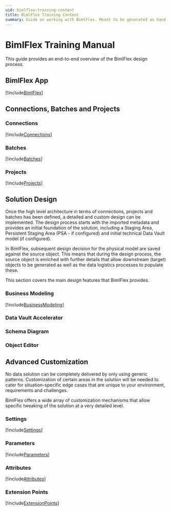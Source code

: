 ```yaml
---
uid: bimlflex-training-content
title: BimlFlex Training Content
summary: Guide on working with BimlFlex. Meant to be generated as hand-out.
---
```

# BimlFlex Training Manual

This guide provides an end-to-end overview of the BimlFlex design process.

## BimlFlex App

[!include[BimlFlex](../metadata-editors/_incl-header-bimlflex-app.md)]

## Connections, Batches and Projects

### Connections

[!include[Connections](../metadata-editors/_incl-header-connection.md)]

### Batches

[!include[Batches](../metadata-editors/_incl-header-batch.md)]

### Projects

[!include[Projects](../metadata-editors/_incl-header-project.md)]

## Solution Design

Once the high level architecture in terms of connections, projects and batches has been defined, a detailed and custom design can be implemented. The design process starts with the imported metadata and provides an initial foundation of the solution, including a Staging Area, Persistent Staging Area (PSA - if configured) and initial technical Data Vault model (if configured).

In BimlFlex, subsequent design decision for the physical model are saved against the source object. This means that during the design process, the source object is enriched with further details that allow downstream (target) objects to be generated as well as the data logistics processes to populate these.

This section covers the main design features that BimlFlex provides.

### Business Modeling

[!include[BusinessModeling](../metadata-editors/_incl-header-business-modeling.md)]

### Data Vault Accelerator

### Schema Diagram

### Object Editor

## Advanced Customization

No data solution can be completely delivered by only using generic patterns. Customization of certain areas in the solution will be needed to cater for situation-specific edge cases that are unique to your environment, requirements and challenges.

BimlFlex offers a wide array of customization mechanisms that allow specific tweaking of the solution at a very detailed level.

### Settings

[!include[Settings](../metadata-editors/_incl-header-setting.md)]

### Parameters

[!include[Parameters](../metadata-editors/_incl-header-parameter.md)]

### Attributes

[!include[Attributes](../metadata-editors/_incl-header-attribute.md)]

### Extension Points

[!include[ExtensionPoints](../concepts/_incl-header-extension-point.md)]

